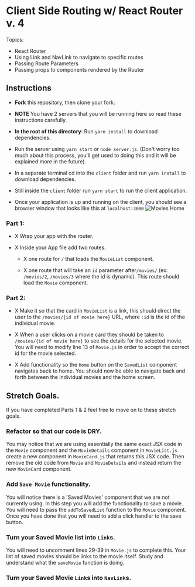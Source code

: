 # Client Side Routing w/ React Router v. 4

Topics:

* React Router
* Using Link and NavLink to navigate to specific routes
* Passing Route Parameters
* Passing props to components rendered by the Router

## Instructions

* **Fork** this repository, then clone your fork.
* **NOTE** You have 2 servers that you will be running here so read these instructions carefully.
* **In the root of this directory**: Run `yarn install` to download dependencies.
* Run the server using `yarn start` or `node server.js`. (Don't worry too much about this process, you'll get used to doing this and it will be explained more in the future).
* In a separate terminal cd into the `client` folder and run `yarn install` to download dependencies.
* Still inside the `client` folder run `yarn start` to run the client application.

* Once your application is up and running on the client, you should see a browser window that looks like this at `localhost:3000`
  ![Movies Home](https://ibin.co/3xhmmHVl9BKF.png)



### Part 1:

* X Wrap your app with the router.

* X Inside your App file add two routes.

  * X one route for `/` that loads the `MovieList` component.

  * X one route that will take an `id` parameter after`/movies/` (ex: `/movies/2`, `/movies/3` where the id is dynamic). This route should load the `Movie` component.



### Part 2:

* X Make it so that the card in `MovieList` is a link, this should direct the user to the `/movies/{id of movie here}` URL, where `:id` is the id of the individual movie.

* X When a user clicks on a movie card they should be taken to `/movies/{id of movie here}` to see the details for the selected movie. You will need to modify line 13 of `Movie.js` in order to accept the correct id for the movie selected.

* X Add functionality so the `Home` button on the `SavedList` component navigates back to home. You should now be able to navigate back and forth between the individual movies and the home screen.







## Stretch Goals.

If you have completed Parts 1 & 2 feel free to move on to these stretch goals.

### Refactor so that our code is DRY.

You may notice that we are using essentially the same exact JSX code in the `Movie` component and the `MovieDetails` component in `MovieList.js` create a new component in `MovieCard.js` that returns this JSX code. Then remove the old code from `Movie` and `MovieDetails` and instead return the new `MovieCard` component.

### Add `Save Movie` functionality.

You will notice there is a 'Saved Movies' component that we are not currently using. In this step you will add the functionality to save a movie. You will need to pass the `addToSavedList` function to the `Movie` component. Once you have done that you will need to add a click handler to the save button.

### Turn your Saved Movie list into `Link`s.

You will need to uncomment lines 29-39 in `Movie.js` to complete this. Your list of saved movies should be links to the movie itself. Study and understand what the `saveMovie` function is doing.

### Turn your Saved Movie `Link`s into `NavLink`s.
